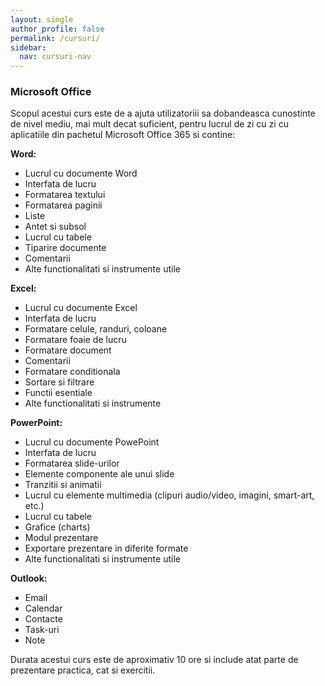 ```yaml
---
layout: single
author_profile: false
permalink: /cursuri/
sidebar:
  nav: cursuri-nav
---
```


### Microsoft Office

Scopul acestui curs este de a ajuta utilizatoriii sa dobandeasca cunostinte de nivel mediu, mai mult decat suficient, pentru lucrul de zi cu zi cu aplicatiile din pachetul Microsoft Office 365 si contine:

**Word:** 
* Lucrul cu documente Word
* Interfata de lucru
* Formatarea textului
* Formatarea paginii
* Liste
* Antet si subsol
* Lucrul cu tabele
* Tiparire documente
* Comentarii
* Alte functionalitati si instrumente utile

**Excel:**
* Lucrul cu documente Excel
* Interfata de lucru
* Formatare celule, randuri, coloane
* Formatare foaie de lucru
* Formatare document
* Comentarii
* Formatare conditionala
* Sortare si filtrare
* Functii esentiale
* Alte functionalitati si instrumente 

**PowerPoint:**
* Lucrul cu documente PowePoint
* Interfata de lucru
* Formatarea slide-urilor
* Elemente componente ale unui slide
* Tranzitii si animatii
* Lucrul cu elemente multimedia (clipuri audio/video, imagini, smart-art, etc.)
*  Lucrul cu tabele
* Grafice (charts)
* Modul prezentare
* Exportare prezentare in diferite formate
* Alte functionalitati si instrumente utile

**Outlook:**
* Email
* Calendar
* Contacte
* Task-uri
* Note

Durata acestui curs este de aproximativ 10 ore si include atat parte de prezentare practica, cat si exercitii. 
